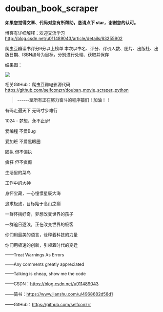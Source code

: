 # douban_book_scraper
**如果您觉得文章、代码对您有所帮助，恳请点下 star，谢谢您的认可。**

博客有详细解释：欢迎交流学习  http://blog.csdn.net/u011489043/article/details/63255902

爬虫豆瓣读书评分9分以上榜单
本次以书名、评分、评价人数、图片、出版社、出版日期、ISBN编号为目标，分别进行处理、获取并保存

结果图：

![](https://img-blog.csdn.net/20170408224039785?watermark/2/text/aHR0cDovL2Jsb2cuY3Nkbi5uZXQvdTAxMTQ4OTA0Mw==/font/5a6L5L2T/fontsize/400/fill/I0JBQkFCMA==/dissolve/70/gravity/SouthEast)

相关GitHub：爬虫豆瓣电影源代码   https://github.com/selfconzrr/douban_movie_scraper_python

> **------至所有正在努力奋斗的程序猿们！加油！！**

有码走遍天下 无码寸步难行

1024 - 梦想，永不止步!

爱编程 不爱Bug

爱加班 不爱黑眼圈

固执 但不偏执

疯狂 但不疯癫

生活里的菜鸟

工作中的大神

身怀宝藏，一心憧憬星辰大海

追求极致，目标始于高山之巅

一群怀揣好奇，梦想改变世界的孩子

一群追日逐浪，正在改变世界的极客

你们用最美的语言，诠释着科技的力量

你们用极速的创新，引领着时代的变迁


——Treat Warnings As Errors

——Any comments greatly appreciated

——Talking is cheap, show me the code

——CSDN：https://blog.csdn.net/u011489043

——简书：https://www.jianshu.com/u/4968682d58d1

——GitHub：https://github.com/selfconzrr
